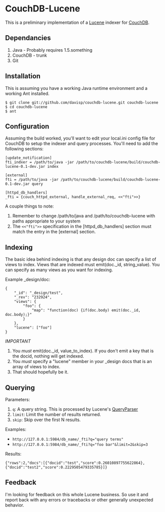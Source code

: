 
CouchDB-Lucene
==============

This is a preliminary implementation of a [Lucene][lucene] indexer for [CouchDB][couchdb].

Dependancies
------------

1. Java - Probably requires 1.5.something
1. CouchDB - trunk
1. Git

Installation
------------

This is assuming you have a working Java runtime environment and a working
Ant installed.

    $ git clone git://github.com/davisp/couchdb-lucene.git couchdb-lucene
    $ cd couchdb-lucene
    $ ant

Configuration
-------------

Assuming the build worked, you'll want to edit your local.ini config file for CouchDB to setup the indexer and query processes. You'll need to add the following sections:

    [update_notification]
    fti_indxer = /path/to/java -jar /path/to/couchdb-lucene/build/couchdb-lucene-0.1-dev.jar index
    
    [external]
    fti = /path/to/java -jar /path/to/couchdb-lucene/build/couchdb-lucene-0.1-dev.jar query
    
    [httpd_db_handlers]
    _fti = {couch_httpd_external, handle_external_req, <<"fti">>}

A couple things to note:

1. Remember to change /path/to/java and /path/to/couchdb-lucene with paths appropriate to your system
1. The `<<"fti">>` specification in the \[httpd\_db\_handlers\] section must match the entry in the \[external\] section.

Indexing
--------

The basic idea behind indexing is that any design doc can specify a list of views to index. Views that are indexed must emit(doc.\_id, string\_value). You can specify as many views as you want for indexing.

Example \_design/doc:

    {
        "_id": "_design/test",
        "_rev": "232924",
        "views": {
            "foo": {
                "map": "function(doc) {if(doc.body) emit(doc._id, doc.body);}"
            }
        },
        "lucene": ["foo"]
    }

*IMPORTANT*
1. You *must* emit(doc.\_id, value\_to\_index). If you don't emit a key that is the docid, nothing will get indexed.
1. You *must* specify a "lucene" member in your \_design docs that is an array of views to index.
1. That should hopefully be it.

Querying
--------

Parameters:

1. `q`: A query string. This is processed by Lucene's [QueryParser][parser]
1. `limit`: Limit the number of results returned.
1. `skip`: Skip over the first N results.


Examples:

* `http://127.0.0.1:5984/db_name/_fti?q="query terms"`
* `http://127.0.0.1:5984/db_name/_fti?q="foo bar"&limit=2&skip=3`

Results:

`{"rows":2,"docs":[{"docid":"test","score":0.26010897755622864},{"docid":"test2","score":0.2229505479335785}]}`

Feedback
--------

I'm looking for feedback on this whole Lucene business. So use it and report back with any errors or tracebacks or other generally unexpected behavior.


[couchdb]: http://incubator.apache.org/couchdb/ "Apache CouchDB"
[lucene]: http://lucene.apache.org/java/docs/index.html "Java Lucene"
[parser]: http://lucene.apache.org/java/2_4_0/api/core/org/apache/lucene/queryParser/QueryParser.html "QueryParser"
